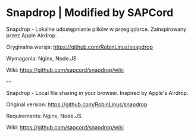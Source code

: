 # Snapdrop | Modified by SAPCord

Snapdrop - Lokalne udostępnianie plików w przeglądarce. Zainspirowany przez Apple Airdrop.

Oryginalna wersja: https://github.com/RobinLinus/snapdrop

Wymagania: Nginx, Node.JS

Wiki: https://github.com/sapcord/snapdrop/wiki

--

Snapdrop - Local file sharing in your browser. Inspired by Apple's Airdrop.

Original version: https://github.com/RobinLinus/snapdrop

Requirements: Nginx, Node.JS

Wiki: https://github.com/sapcord/snapdrop/wiki

